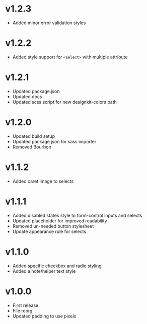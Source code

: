 # v1.2.3

* Added minor error validation styles

# v1.2.2

* Added style support for `<select>` with multiple attribute

# v1.2.1

* Updated package.json
* Updated docs
* Updated scss script for new designkit-colors path

# v1.2.0

* Updated build setup
* Updated package.json for sass importer
* Removed Bourbon

# v1.1.2

* Added caret image to selects

# v1.1.1

* Added disabled states style to form-control inputs and selects
* Updated placeholder for improved readability
* Removed un-needed button stylesheet
* Update appearance rule for selects

# v1.1.0

* Added specific checkbox and radio styling
* Added a note/helper text style

# v1.0.0

* First release
* File reorg
* Updated padding to use pixels
